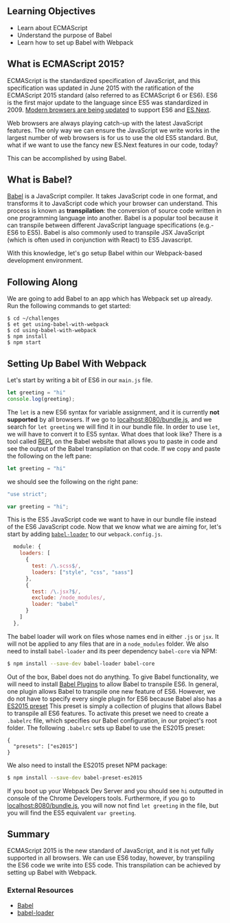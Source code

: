## Learning Objectives

* Learn about ECMAScript
* Understand the purpose of Babel
* Learn how to set up Babel with Webpack


## What is ECMAScript 2015?

ECMAScript is the standardized specification of JavaScript, and this
specification was updated in June 2015 with the ratification of the
ECMAScript 2015 standard (also referred to as ECMAScript 6 or ES6).
ES6 is the first major update to the language since ES5 was standardized in 2009.
[Modern browsers are being updated][browser-updates]
to support ES6 and
[ES.Next][javascript-versioning].

Web browsers are always playing catch-up with the latest JavaScript features.
The only way we can ensure the JavaScript we write works in the largest number of
web browsers is for us to use the old ES5 standard.
But, what if we want to use the fancy new ES.Next features in our code, today?

This can be accomplished by using Babel.


## What is Babel?

[Babel][babel-home] is a JavaScript compiler.
It takes JavaScript code in one format, and transforms it to JavaScript code
which your browser can understand.
This process is known as **transpilation**: the conversion of source code
written in one programming language into another.
Babel is a popular tool because it can transpile between different JavaScript
language specifications (e.g.- ES6 to ES5).
Babel is also commonly used to transpile JSX JavaScript (which is often used in
conjunction with React) to ES5 Javascript.

With this knowledge, let's go setup Babel within our Webpack-based development
environment.


## Following Along

We are going to add Babel to an app which has Webpack set up already.
Run the following commands to get started:

```no-highlight
$ cd ~/challenges
$ et get using-babel-with-webpack
$ cd using-babel-with-webpack
$ npm install
$ npm start
```

## Setting Up Babel With Webpack

Let's start by writing a bit of ES6 in our `main.js` file.

```javascript
let greeting = "hi"
console.log(greeting);
```

The `let` is a new ES6 syntax for variable assignment, and it is currently **not supported** by all browsers.
If we go to [localhost:8080/bundle.js](localhost:8080/bundle.js), and we search for `let greeting` we will find it in our bundle file.
In order to use `let`, we will have to convert it to ES5 syntax.
What does that look like?
There is a tool called [REPL][babel-repl] on the Babel website that allows you to paste in code and see the output of the Babel transpilation on that code.
If we copy and paste the following on the left pane:

```javascript
let greeting = "hi"
```

we should see the following on the right pane:

```javascript
"use strict";

var greeting = "hi";
```

This is the ES5 JavaScript code we want to have in our bundle file instead of the ES6 JavaScript code.
Now that we know what we are aiming for, let's start by adding [`babel-loader`][babel-loader] to our `webpack.config.js`.

```javascript
  module: {
    loaders: [
      {
        test: /\.scss$/,
        loaders: ["style", "css", "sass"]
      },
      {
        test: /\.jsx?$/,
        exclude: /node_modules/,
        loader: "babel"
      }
    ]
  },
```

The babel loader will work on files whose names end in either `.js` or `jsx`.
It will not be applied to any files that are in a `node_modules` folder.
We also need to install `babel-loader` and its peer dependency `babel-core` via NPM:

```sh
$ npm install --save-dev babel-loader babel-core
```

Out of the box, Babel does not do anything.
To give Babel functionality, we will need to install [Babel Plugins][babel-plugins] to allow Babel to transpile ES6.
In general, one plugin allows Babel to transpile one new feature of ES6.
However, we do not have to specify every single plugin for ES6 because Babel also has a [ES2015 preset][babel-preset-es2015]
This preset is simply a collection of plugins that allows Babel to transpile all ES6 features.
To activate this preset we need to create a `.babelrc` file, which specifies our Babel configuration, in our project's root folder.
The following `.babelrc` sets up Babel to use the ES2015 preset:

```
{
  "presets": ["es2015"]
}
```

We also need to install the ES2015 preset NPM package:

```sh
$ npm install --save-dev babel-preset-es2015
```

If you boot up your Webpack Dev Server and you should see `hi` outputted in console of the Chrome Developers tools.
Furthermore, if you go to [localhost:8080/bundle.js](localhost:8080/bundle.js), you will now not find `let greeting` in the file, but you will find the ES5 equivalent `var greeting`.

## Summary

ECMAScript 2015 is the new standard of JavaScript, and it is not yet fully supported in all browsers.
We can use ES6 today, however, by transpiling the ES6 code we write into ES5 code.
This transpilation can be achieved by setting up Babel with Webpack.

### External Resources

* [Babel][babel-home]
* [babel-loader][babel-loader]

[babel-home]: https://babeljs.io/
[babel-loader]: https://www.npmjs.com/package/babel-loader
[babel-plugins]: https://babeljs.io/docs/plugins/
[babel-preset-es2015]: http://babeljs.io/docs/plugins/preset-es2015/
[babel-repl]: https://babeljs.io/repl/
[browser-updates]: http://kangax.github.io/es5-compat-table/es6/
[javascript-versioning]: https://benmccormick.org/2015/09/14/es5-es6-es2016-es-next-whats-going-on-with-javascript-versioning/
